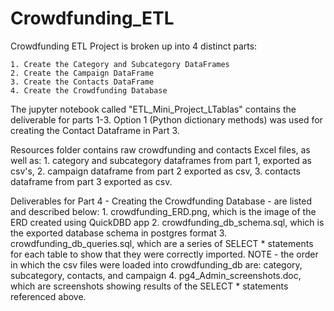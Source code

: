 # Crowdfunding_ETL

Crowdfunding ETL Project is broken up into 4 distinct parts:

    1. Create the Category and Subcategory DataFrames
    2. Create the Campaign DataFrame
    3. Create the Contacts DataFrame
    4. Create the Crowdfunding Database

The jupyter notebook called "ETL_Mini_Project_LTablas" contains the deliverable for parts 1-3. Option 1 (Python dictionary methods) was used for creating the Contact Dataframe in Part 3.

Resources folder contains raw crowdfunding and contacts Excel files, as well as: 
        1. category and subcategory dataframes from part 1, exported as csv's,
        2. campaign dataframe from part 2 exported as csv,
        3. contacts dataframe from part 3 exported as csv.

Deliverables for Part 4 - Creating the Crowdfunding Database - are listed and described below:
            1. crowdfunding_ERD.png, which is the image of the ERD created using QuickDBD app
            2. crowdfunding_db_schema.sql, which is the exported database schema in postgres format
            3. crowdfunding_db_queries.sql, which are a series of SELECT * statements for each table to show that they were correctly imported.
            NOTE - the order in which the csv files were loaded into crowdfunding_db are: category, subcategory, contacts, and campaign
            4. pg4_Admin_screenshots.doc, which are screenshots showing results of the SELECT * statements referenced above.

